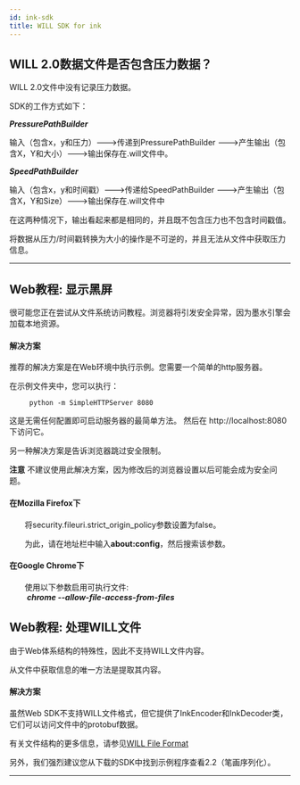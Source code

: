 ```yaml
---
id: ink-sdk
title: WILL SDK for ink
---
```


## WILL 2.0数据文件是否包含压力数据？

WILL 2.0文件中没有记录压力数据。

SDK的工作方式如下：

**_PressurePathBuilder_**

输入（包含x，y和压力）--->传递到PressurePathBuilder --->产生输出（包含X，Y和大小）--->输出保存在.will文件中。

**_SpeedPathBuilder_**

输入（包含x，y和时间戳）--->传递给SpeedPathBuilder --->产生输出（包含X，Y和Size）--->输出保存在.will文件中

在这两种情况下，输出看起来都是相同的，并且既不包含压力也不包含时间戳值。

将数据从压力/时间戳转换为大小的操作是不可逆的，并且无法从文件中获取压力信息。

---

## Web教程: 显示黑屏

很可能您正在尝试从文件系统访问教程。浏览器将引发安全异常，因为墨水引擎会加载本地资源。

#### 解决方案

推荐的解决方案是在Web环境中执行示例。您需要一个简单的http服务器。

在示例文件夹中，您可以执行：
```
     python -m SimpleHTTPServer 8080
```

这是无需任何配置即可启动服务器的最简单方法。 然后在 http://localhost:8080 下访问它。

另一种解决方案是告诉浏览器跳过安全限制。

**注意** 不建议使用此解决方案，因为修改后的浏览器设置以后可能会成为安全问题。

#### 在Mozilla Firefox下
&nbsp;&nbsp;&nbsp;&nbsp;&nbsp;&nbsp; 将security.fileuri.strict_origin_policy参数设置为false。

&nbsp;&nbsp;&nbsp;&nbsp;&nbsp;&nbsp; 为此，请在地址栏中输入**about:config**，然后搜索该参数。

#### 在Google Chrome下
&nbsp;&nbsp;&nbsp;&nbsp;&nbsp;&nbsp; 使用以下参数启用可执行文件:  
&nbsp; &nbsp;&nbsp;&nbsp;&nbsp;&nbsp;    **_chrome --allow-file-access-from-files_**

## Web教程: 处理WILL文件

由于Web体系结构的特殊性，因此不支持WILL文件内容。

从文件中获取信息的唯一方法是提取其内容。

#### 解决方案

虽然Web SDK不支持WILL文件格式，但它提供了InkEncoder和InkDecoder类，它们可以访问文件中的protobuf数据。

有关文件结构的更多信息，请参见[WILL File Format](/sdk-for-ink/)

另外，我们强烈建议您从下载的SDK中找到示例程序查看2.2（笔画序列化）。

---
